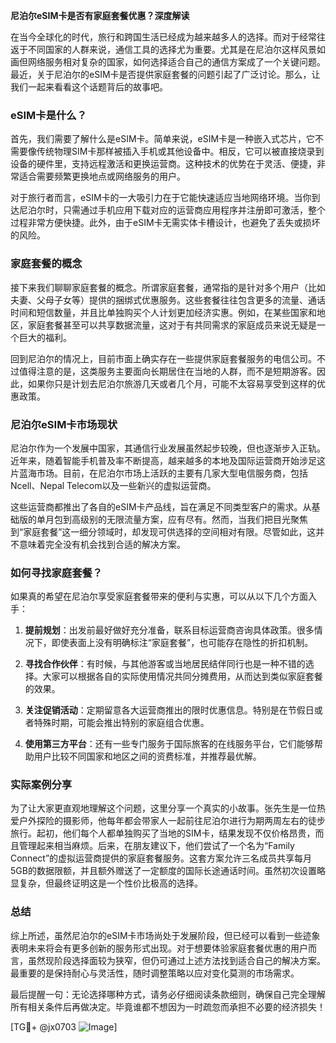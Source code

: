 **尼泊尔eSIM卡是否有家庭套餐优惠？深度解读**

在当今全球化的时代，旅行和跨国生活已经成为越来越多人的选择。而对于经常往返于不同国家的人群来说，通信工具的选择尤为重要。尤其是在尼泊尔这样风景如画但网络服务相对复杂的国家，如何选择适合自己的通信方案成了一个关键问题。最近，关于尼泊尔的eSIM卡是否提供家庭套餐的问题引起了广泛讨论。那么，让我们一起来看看这个话题背后的故事吧。

### eSIM卡是什么？

首先，我们需要了解什么是eSIM卡。简单来说，eSIM卡是一种嵌入式芯片，它不需要像传统物理SIM卡那样被插入手机或其他设备中。相反，它可以被直接烧录到设备的硬件里，支持远程激活和更换运营商。这种技术的优势在于灵活、便捷，非常适合需要频繁更换地点或网络服务的用户。

对于旅行者而言，eSIM卡的一大吸引力在于它能快速适应当地网络环境。当你到达尼泊尔时，只需通过手机应用下载对应的运营商应用程序并注册即可激活，整个过程非常方便快捷。此外，由于eSIM卡无需实体卡槽设计，也避免了丢失或损坏的风险。

### 家庭套餐的概念

接下来我们聊聊家庭套餐的概念。所谓家庭套餐，通常指的是针对多个用户（比如夫妻、父母子女等）提供的捆绑式优惠服务。这些套餐往往包含更多的流量、通话时间和短信数量，并且比单独购买个人计划更加经济实惠。例如，在某些国家和地区，家庭套餐甚至可以共享数据流量，这对于有共同需求的家庭成员来说无疑是一个巨大的福利。

回到尼泊尔的情况上，目前市面上确实存在一些提供家庭套餐服务的电信公司。不过值得注意的是，这类服务主要面向长期居住在当地的人群，而不是短期游客。因此，如果你只是计划去尼泊尔旅游几天或者几个月，可能不太容易享受到这样的优惠政策。

### 尼泊尔eSIM卡市场现状

尼泊尔作为一个发展中国家，其通信行业发展虽然起步较晚，但也逐渐步入正轨。近年来，随着智能手机普及率不断提高，越来越多的本地及国际运营商开始涉足这片蓝海市场。目前，在尼泊尔市场上活跃的主要有几家大型电信服务商，包括Ncell、Nepal Telecom以及一些新兴的虚拟运营商。

这些运营商都推出了各自的eSIM卡产品线，旨在满足不同类型客户的需求。从基础版的单月包到高级别的无限流量方案，应有尽有。然而，当我们把目光聚焦到“家庭套餐”这一细分领域时，却发现可供选择的空间相对有限。尽管如此，这并不意味着完全没有机会找到合适的解决方案。

### 如何寻找家庭套餐？

如果真的希望在尼泊尔享受家庭套餐带来的便利与实惠，可以从以下几个方面入手：

1. **提前规划**：出发前最好做好充分准备，联系目标运营商咨询具体政策。很多情况下，即使表面上没有明确标注“家庭套餐”，也可能存在隐性的折扣机制。
   
2. **寻找合作伙伴**：有时候，与其他游客或当地居民结伴同行也是一种不错的选择。大家可以根据各自的实际使用情况共同分摊费用，从而达到类似家庭套餐的效果。
   
3. **关注促销活动**：定期留意各大运营商推出的限时优惠信息。特别是在节假日或者特殊时期，可能会推出特别的家庭组合优惠。

4. **使用第三方平台**：还有一些专门服务于国际旅客的在线服务平台，它们能够帮助用户比较不同国家和地区之间的资费标准，并推荐最优解。

### 实际案例分享

为了让大家更直观地理解这个问题，这里分享一个真实的小故事。张先生是一位热爱户外探险的摄影师，他每年都会带家人一起前往尼泊尔进行为期两周左右的徒步旅行。起初，他们每个人都单独购买了当地的SIM卡，结果发现不仅价格昂贵，而且管理起来相当麻烦。后来，在朋友建议下，他们尝试了一个名为“Family Connect”的虚拟运营商提供的家庭套餐服务。这套方案允许三名成员共享每月5GB的数据限额，并且额外赠送了一定额度的国际长途通话时间。虽然初次设置略显复杂，但最终证明这是一个性价比极高的选择。

### 总结

综上所述，虽然尼泊尔的eSIM卡市场尚处于发展阶段，但已经可以看到一些迹象表明未来将会有更多创新的服务形式出现。对于想要体验家庭套餐优惠的用户而言，虽然现阶段选择面较为狭窄，但仍可通过上述方法找到适合自己的解决方案。最重要的是保持耐心与灵活性，随时调整策略以应对变化莫测的市场需求。

最后提醒一句：无论选择哪种方式，请务必仔细阅读条款细则，确保自己完全理解所有相关条件后再做决定。毕竟谁都不想因为一时疏忽而承担不必要的经济损失！

[TG💪+ @jx0703 ![Image](https://github.com/user-attachments/assets/dbca1d08-cadb-493c-b0ec-ad6f7a83f270)]
